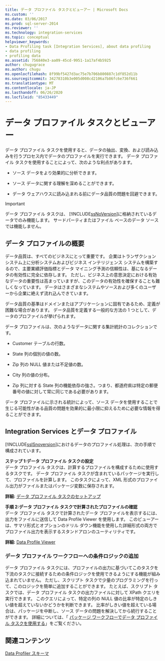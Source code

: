 ```yaml
---
title: データ プロファイル タスクとビューアー | Microsoft Docs
ms.custom: ''
ms.date: 03/06/2017
ms.prod: sql-server-2014
ms.reviewer: ''
ms.technology: integration-services
ms.topic: conceptual
helpviewer_keywords:
- Data Profiling task [Integration Services], about data profiling
- data profiling
- profiling data
ms.assetid: 756840e3-aa09-45cd-9951-1a17af4b5925
author: chugugrace
ms.author: chugu
ms.openlocfilehash: 8f99bf5427d3ac75e7b706b800887c1df852d11b
ms.sourcegitcommit: 34278310b3e005d008cd2106a7b86fc6e736f661
ms.translationtype: MT
ms.contentlocale: ja-JP
ms.lasthandoff: 06/26/2020
ms.locfileid: "85433449"
---
```

# <a name="data-profiling-task-and-viewer"></a>データ プロファイル タスクとビューアー
  データ プロファイル タスクを使用すると、データの抽出、変換、および読み込みを行うプロセス内でデータのプロファイルを実行できます。 データ プロファイル タスクを使用することによって、次のような利点があります。  
  
-   ソース データをより効果的に分析できます。  
  
-   ソース データに関する理解を深めることができます。  
  
-   データ ウェアハウスに読み込まれる前にデータ品質の問題を回避できます。  
  
> [!IMPORTANT]  
>  データ プロファイル タスクは、 [!INCLUDE[ssNoVersion](../../includes/ssnoversion-md.md)]に格納されているデータでのみ機能します。 サードパーティまたはファイル ベースのデータ ソースでは機能しません。  
  
## <a name="data-profiling-overview"></a>データ プロファイルの概要  
 データ品質は、すべてのビジネスにとって重要です。 企業はトランザクション システム上に分析システムおよびビジネス インテリジェンス システムを構築するので、主要業績評価指標とデータ マイニング予測の信頼性は、基になるデータの有効性に完全に依存します。 ただし、ビジネス上の意思決定における有効なデータの重要性は高まっていますが、このデータの有効性を確保することも難しくなっています。 データはさまざまなシステムやソースおよび多くのユーザーから企業に絶えず流れ込んできています。  
  
 データ品質の基準はドメインまたはアプリケーションに固有であるため、定義が困難な場合があります。 データ品質を定義する一般的な方法の 1 つとして、データのプロファイルが挙げられます。  
  
 データ プロファイルは、次のようなデータに関する集計統計のコレクションです。  
  
-   Customer テーブルの行数。  
  
-   State 列の個別の値の数。  
  
-   Zip 列の NULL 値または不足値の数。  
  
-   City 列の値の分布。  
  
-   Zip 列に対する State 列の機能依存の強さ。つまり、都道府県は特定の郵便番号の値に対して常に同じである必要があります。  
  
 データ プロファイルに示される統計によって、ソース データを使用することで生じる可能性がある品質の問題を効果的に最小限に抑えるために必要な情報を得ることができます。  
  
## <a name="integration-services-and-data-profiling"></a>Integration Services とデータ プロファイル  
 [!INCLUDE[ssISnoversion](../../includes/ssisnoversion-md.md)]におけるデータのプロファイル処理は、次の手順で構成されています。  
  
 **ステップ 1:データ プロファイル タスクの設定**  
 データ プロファイル タスクは、計算するプロファイルを構成するために使用するタスクです。 データ プロファイル タスクが含まれているパッケージを実行して、プロファイルを計算します。 このタスクによって、XML 形式のプロファイル出力がファイルまたはパッケージ変数に保存されます。  
  
 **詳細:** [データ プロファイル タスクのセットアップ](data-profiling-task.md)  
  
 **手順 2:データ プロファイル タスクで計算されたプロファイルの確認**  
 データ プロファイル タスクで計算されたデータ プロファイルを表示するには、出力をファイルに送信して Data Profile Viewer を使用します。 このビューアーは、サマリ形式とオプションのドリル ダウン機能を使用した詳細形式の両方でプロファイル出力を表示するスタンドアロンのユーティリティです。  
  
 **詳細:** [Data Profile Viewer](data-profile-viewer.md)  
  
### <a name="addition-of-conditional-logic-to-the-data-profiling-workflow"></a>データ プロファイル ワークフローへの条件ロジックの追加  
 データ プロファイル タスクには、プロファイルの出力に基づいてこのタスクを下流のタスクに接続するための条件ロジックを使用できるようにする機能が組み込まれていません。 ただし、スクリプト タスクで少量のプログラミングを行って、このロジックを簡単に追加することができます。 たとえば、スクリプト タスクでは、データ プロファイル タスクの出力ファイルに対して XPath クエリを実行できます。 このクエリによって、特定の列の NULL 値の比率が特定のしきい値を超えていないかどうかを判断できます。 比率がしきい値を超えている場合は、パッケージを中断し、ソース データの問題を解決してから続行することができます。 詳細については、「 [パッケージ ワークフローでデータ プロファイル タスクを使用する](incorporate-a-data-profiling-task-in-package-workflow.md)」をご覧ください。  
  
## <a name="related-content"></a>関連コンテンツ  
 [Data Profiler スキーマ](https://go.microsoft.com/fwlink/?LinkId=251524)  
  
  
